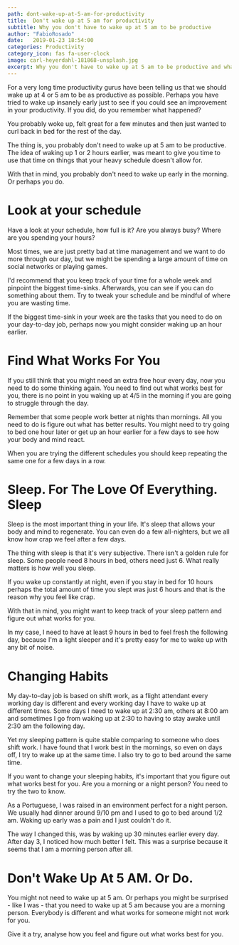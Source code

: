 ```yaml
---
path: dont-wake-up-at-5-am-for-productivity
title:  Don't wake up at 5 am for productivity
subtitle: Why you don't have to wake up at 5 am to be productive
author: "FabioRosado"
date:   2019-01-23 18:54:00
categories: Productivity
category_icon: fas fa-user-clock
image: carl-heyerdahl-181868-unsplash.jpg
excerpt: Why you don't have to wake up at 5 am to be productive and what you should do to change your sleeping schedule
---
```

For a very long time productivity gurus have been telling us that we should wake up at 4 or 5 am to be as productive as possible. Perhaps you have tried to wake up insanely early just to see if you could see an improvement in your productivity. If you did, do you remember what happened?

You probably woke up, felt great for a few minutes and then just wanted to curl back in bed for the rest of the day.

The thing is, you probably don't need to wake up at 5 am to be productive. The idea of waking up 1 or 2 hours earlier, was meant to give you time to use that time on things that your heavy schedule doesn't allow for.

With that in mind, you probably don't need to wake up early in the morning. Or perhaps you do.

# Look at your schedule

Have a look at your schedule, how full is it? Are you always busy? Where are you spending your hours?

Most times, we are just pretty bad at time management and we want to do more through our day, but we might be spending a large amount of time on social networks or playing games.

I'd recommend that you keep track of your time for a whole week and pinpoint the biggest time-sinks. Afterwards, you can see if you can do something about them. Try to tweak your schedule and be mindful of where you are wasting time.

If the biggest time-sink in your week are the tasks that you need to do on your day-to-day job, perhaps now you might consider waking up an hour earlier.

# Find What Works For You

If you still think that you might need an extra free hour every day, now you need to do some thinking again. You need to find out what works best for you, there is no point in you waking up at 4/5 in the morning if you are going to struggle through the day.

Remember that some people work better at nights than mornings. All you need to do is figure out what has better results. You might need to try going to bed one hour later or get up an hour earlier for a few days to see how your body and mind react.

When you are trying the different schedules you should keep repeating the same one for a few days in a row.

# Sleep. For The Love Of Everything. Sleep

Sleep is the most important thing in your life. It's sleep that allows your body and mind to regenerate. You can even do a few all-nighters, but we all know how crap we feel after a few days.

The thing with sleep is that it's very subjective. There isn't a golden rule for sleep. Some people need 8 hours in bed, others need just 6. What really matters is how well you sleep.

If you wake up constantly at night, even if you stay in bed for 10 hours perhaps the total amount of time you slept was just 6 hours and that is the reason why you feel like crap.

With that in mind, you might want to keep track of your sleep pattern and figure out what works for you.

In my case, I need to have at least 9 hours in bed to feel fresh the following day,  because I'm a light sleeper and it's pretty easy for me to wake up with any bit of noise.

# Changing Habits

My day-to-day job is based on shift work, as a flight attendant every working day is different and every working day I have to wake up at different times. Some days I need to wake up at 2:30 am, others at 8:00 am and sometimes I go from waking up at 2:30 to having to stay awake until 2:30 am the following day.

Yet my sleeping pattern is quite stable comparing to someone who does shift work. I have found that I work best in the mornings, so even on days off, I try to wake up at the same time. I also try to go to bed around the same time.

If you want to change your sleeping habits, it's important that you figure out what works best for you. Are you a morning or a night person? You need to try the two to know.

As a Portuguese, I was raised in an environment perfect for a night person. We usually had dinner around 9/10 pm and I used to go to bed around 1/2 am. Waking up early was a pain and I just couldn't do it.

The way I changed this, was by waking up 30 minutes earlier every day. After day 3, I noticed how much better I felt. This was a surprise because it seems that I am a morning person after all.

# Don't Wake Up At 5 AM. Or Do.

You might not need to wake up at 5 am. Or perhaps you might be surprised - like I was - that you need to wake up at 5 am because you are a morning person. Everybody is different and what works for someone might not work for you.

Give it a try, analyse how you feel and figure out what works best for you.